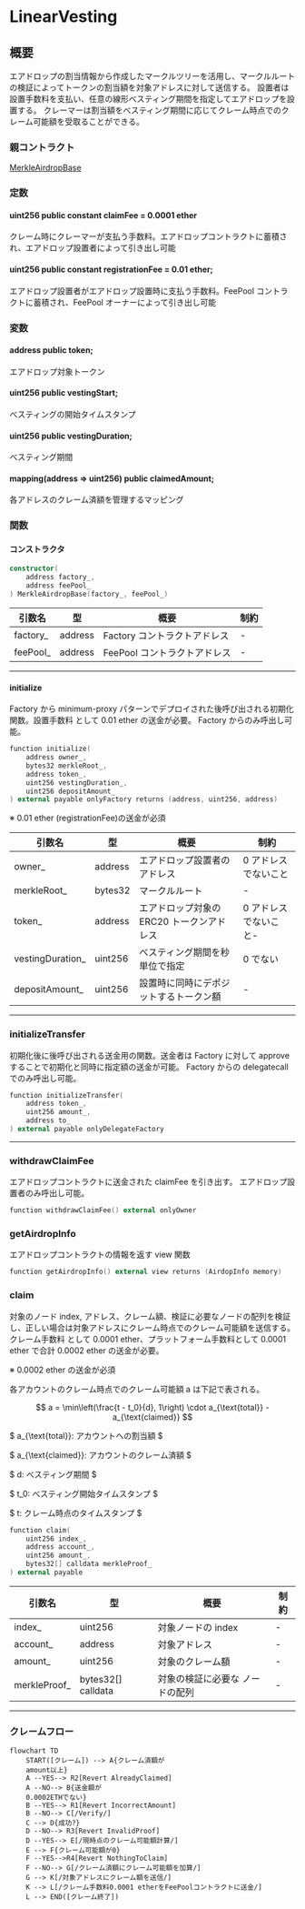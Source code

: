 # LinearVesting

## 概要

エアドロップの割当情報から作成したマークルツリーを活用し、マークルルートの検証によってトークンの割当額を対象アドレスに対して送信する。
設置者は設置手数料を支払い、任意の線形べスティング期間を指定してエアドロップを設置する。
クレーマーは割当額をべスティング期間に応じてクレーム時点でのクレーム可能額を受取ることができる。

### 親コントラクト

[MerkleAirdropBase](../MerkleAirdropBase/index.md)

### 定数

#### uint256 public constant claimFee = 0.0001 ether

クレーム時にクレーマーが支払う手数料。エアドロップコントラクトに蓄積され、エアドロップ設置者によって引き出し可能

#### uint256 public constant registrationFee = 0.01 ether;

エアドロップ設置者がエアドロップ設置時に支払う手数料。FeePool コントラクトに蓄積され、FeePool オーナーによって引き出し可能

### 変数

#### address public token;

エアドロップ対象トークン

#### uint256 public vestingStart;

べスティングの開始タイムスタンプ

#### uint256 public vestingDuration;

べスティング期間

#### mapping(address => uint256) public claimedAmount;

各アドレスのクレーム済額を管理するマッピング

### 関数

#### コンストラクタ

```kotlin
constructor(
    address factory_,
    address feePool_
) MerkleAirdropBase(factory_, feePool_)
```

| 引数名    | 型      | 概要                         | 制約 |
| --------- | ------- | ---------------------------- | ---- |
| factory\_ | address | Factory コントラクトアドレス | -    |
| feePool\_ | address | FeePool コントラクトアドレス | -    |

---

#### initialize

Factory から minimum-proxy パターンでデプロイされた後呼び出される初期化関数。設置手数料 として 0.01 ether の送金が必要。
Factory からのみ呼出し可能。

```kotlin
function initialize(
    address owner_,
    bytes32 merkleRoot_,
    address token_,
    uint256 vestingDuration_,
    uint256 depositAmount_
) external payable onlyFactory returns (address, uint256, address)
```

※ 0.01 ether (registrationFee)の送金が必須

| 引数名            | 型      | 概要                                      | 制約                  |
| ----------------- | ------- | ----------------------------------------- | --------------------- |
| owner\_           | address | エアドロップ設置者のアドレス              | 0 アドレスでないこと  |
| merkleRoot\_      | bytes32 | マークルルート                            | -                     |
| token\_           | address | エアドロップ対象の ERC20 トークンアドレス | 0 アドレスでないこと- |
| vestingDuration\_ | uint256 | べスティング期間を秒単位で指定            | 0 でない              |
| depositAmount\_   | uint256 | 設置時に同時にデポジットするトークン額    | -                     |

---

### initializeTransfer

初期化後に後呼び出される送金用の関数。送金者は Factory に対して approve することで初期化と同時に指定額の送金が可能。
Factory からの delegatecall でのみ呼出し可能。

```kotlin
function initializeTransfer(
    address token_,
    uint256 amount_,
    address to_
) external payable onlyDelegateFactory
```

---

### withdrawClaimFee

エアドロップコントラクトに送金された claimFee を引き出す。
エアドロップ設置者のみ呼出し可能。

```kotlin
function withdrawClaimFee() external onlyOwner
```

### getAirdropInfo

エアドロップコントラクトの情報を返す view 関数

```kotlin
function getAirdropInfo() external view returns (AirdopInfo memory)
```

### claim

対象のノード index, アドレス、クレーム額、検証に必要なノードの配列を検証し、正しい場合は対象アドレスにクレーム時点でのクレーム可能額を送信する。クレーム手数料 として 0.0001 ether、プラットフォーム手数料として 0.0001 ether で合計 0.0002 ether の送金が必要。

※ 0.0002 ether の送金が必須

各アカウントのクレーム時点でのクレーム可能額 a は下記で表される。

$$
a = \min\left(\frac{t - t_0}{d}, 1\right) \cdot a_{\text{total}} - a_{\text{claimed}}
$$

$
a_{\text{total}}: アカウントへの割当額
$

$
a_{\text{claimed}}: アカウントのクレーム済額
$

$
d: べスティング期間
$

$
t_0: べスティング開始タイムスタンプ
$

$
t: クレーム時点のタイムスタンプ
$

```kotlin
function claim(
    uint256 index_,
    address account_,
    uint256 amount_,
    bytes32[] calldata merkleProof_
) external payable
```

| 引数名        | 型                 | 概要                            | 制約 |
| ------------- | ------------------ | ------------------------------- | ---- |
| index\_       | uint256            | 対象ノードの index              | -    |
| account\_     | address            | 対象アドレス                    | -    |
| amount\_      | uint256            | 対象のクレーム額                | -    |
| merkleProof\_ | bytes32[] calldata | 対象の検証に必要な ノードの配列 | -    |

---

### クレームフロー

```mermaid
flowchart TD
    START([クレーム]) --> A{クレーム済額が
    amount以上}
    A --YES--> R2[Revert AlreadyClaimed]
    A --NO--> B{送金額が
    0.0002ETHでない}
    B --YES--> R1[Revert IncorrectAmount]
    B --NO--> C[/Verify/]
    C --> D{成功?}
    D --NO--> R3[Revert InvalidProof]
    D --YES--> E[/現時点のクレーム可能額計算/]
    E --> F{クレーム可能額が0}
    F --YES-->R4[Revert NothingToClaim]
    F --NO--> G[/クレーム済額にクレーム可能額を加算/]
    G --> K[/対象アドレスにクレーム額を送信/]
    K --> L[/クレーム手数料0.0001 etherをFeePoolコントラクトに送金/]
    L --> END([クレーム終了])
```
